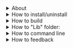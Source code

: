 <details>
<summary>
About
</summary>

SAC (Script Auto Clicker) is script language, with clicker commands.
You can write simple scripts:
```

KeyP KeyCode("A") //(Presses key A)
Sleep 1000/50 //(waits 1/50 of a second)

Jump "#" //(Jumps to the start)

```
but also you can do very complex scripts.

SAC has:
- Powerful optimizer;
- Multifile scripts;
- Dynamic lib's;
- Operators that allows for non-linear scripts (like Call[If] ).

---

</details>

<details>
<summary>
How to install/uninstall
</summary>

- Automatic method:

Installing:
1. Download [Config.exe](https://github.com/SunSerega/SAC/raw/master/Config.exe);
2. Place it in folder, you want SAC to be installed to;
3. Launch it, check all modules, you want to be installed, and press OK;
4. Restart your computer, for all icons and context menu shortcuts to be properly allocated.

Some space in ProgramFiles and in Registry would be used.\
Uninstalling would clear everything that was created when installing.

Uninstalling:
1. Download [Config.exe](https://github.com/SunSerega/SAC/raw/master/Config.exe) (skip first 2 if you still have it);
2. Place it in folder, you installed SAC to;
3. Launch it, uncheck all and press OK.
4. Restart your computer, for all icons and context menu shortcuts to be properly deleted.

---

- Manual method

Installing:
1. Download all modules you need:
	- [SAC.exe](http://github.com/SunSerega/SAC/raw/master/src/SAC.exe) - runs scripts;
	- [Editor.exe](http://github.com/SunSerega/SAC/raw/master/src/Editor.exe) - editor for scripts;
	- [Help.exe](http://github.com/SunSerega/SAC/raw/master/src/Help.exe) - general manual;
	- [FuncHelp.exe](http://github.com/SunSerega/SAC/raw/master/src/FuncHelp.exe) - manual for functions;
	- [OperHelp.exe](http://github.com/SunSerega/SAC/raw/master/src/OperHelp.exe) - manual for operators;
	- [DrctHelp.exe](http://github.com/SunSerega/SAC/raw/master/src/DrctHelp.exe) - manual for directives;
	- [WK.exe](http://github.com/SunSerega/SAC/raw/master/src/WK.exe) - shows key codes;
2. Create "Lib" folder, next to SAC.exe, if you want to have standard lib of scripts.

You can also download and launch [Config.exe](https://github.com/SunSerega/SAC/raw/master/Config.exe).\
But instead of pressing OK - just close it.\
This way it would unpack itself, without putting anything in ProgramFiles and Registry.\
And the last also means that you don't need to restart computer.

To start script after manual installing it would need to be:
- Properly placed in "Lib" folder;
- Or executed with SAC.exe via command line (Win+R), like this:\
`"*SAC_exe_Folder*\SAC.exe" "*ScriptFolder*\*ScriptName*.sac"`\
If you want to start editor - use the same command, just replace "SAC.exe" with "Editor.exe".

Uninstalling:
1. Just delete everything you created when installing.

---

</details>

<details>
<summary>
How to build
</summary>

1. Install [PABC.Net](http://pascalabc.net);
2. Compile "PackAll.pas";
3. Start "PackAll.exe".

When its done - it would say "Ready".\
Then, use one of installing methods, to apply your build.

</details>

<details>
<summary>
How to "Lib" folder:
</summary>

"Lib" folder and it's subfolders must contain set of subfolders and/or script_folders (or be empty) to properly work.\
Script_folder is folder with file "main.sac" inside of it.\
Script_folder can also contain any other files.

---

</details>

<details>
<summary>
How to command line
</summary>

If you used automatic installing method - you could chose to install "Configured launch" module.\
If so - just press RMB on .sac file you want to execute and press "Configured launch".\
(remember, you need to restart computer for this button to be created)\
\
If not - open command line (press Win+R) and enter this string, replacing things in ** with proper names:\
`"*SAC_exe_Folder*\SAC.exe" "*ScriptFolder*\*ScriptName*.sac" "!conf"`\

If you want to know allowed command line agrs list - it is shown in Configured launch.\
Start it but just do not start the actual script.

---

</details>

<details>
<summary>
How to feedback
</summary>

Please, try to Not put anything except issues and feature requests in issues.

For other types of feedback you can use:

[PABC.Net forum page of SAC](http://forum.mmcs.sfedu.ru/t/sac-scriptautoclicker/2607)\
My email: `latchenko3@yandex.ru`\
[My vk](https://vk.com/sun_serega)

---

</details>
